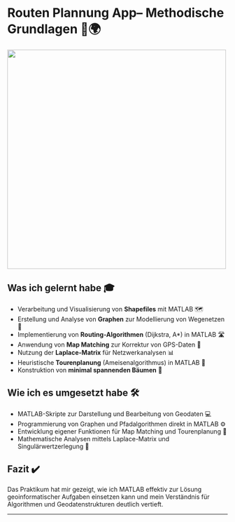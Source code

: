 # Routen Plannung App– Methodische Grundlagen 🚀🌍
<img src="Screenshot 2023-12-27.png" width="500"/>


## Was ich gelernt habe 🎓

- Verarbeitung und Visualisierung von **Shapefiles** mit MATLAB 🗺️  
- Erstellung und Analyse von **Graphen** zur Modellierung von Wegenetzen 🔗  
- Implementierung von **Routing-Algorithmen** (Dijkstra, A*) in MATLAB 🛣️  
- Anwendung von **Map Matching** zur Korrektur von GPS-Daten 📍  
- Nutzung der **Laplace-Matrix** für Netzwerkanalysen 📊  
- Heuristische **Tourenplanung** (Ameisenalgorithmus) in MATLAB 🐜  
- Konstruktion von **minimal spannenden Bäumen** 🌲

## Wie ich es umgesetzt habe 🛠️

- MATLAB-Skripte zur Darstellung und Bearbeitung von Geodaten 💻  
- Programmierung von Graphen und Pfadalgorithmen direkt in MATLAB ⚙️  
- Entwicklung eigener Funktionen für Map Matching und Tourenplanung 🔧  
- Mathematische Analysen mittels Laplace-Matrix und Singulärwertzerlegung 📐

## Fazit ✔️

Das Praktikum hat mir gezeigt, wie ich MATLAB effektiv zur Lösung geoinformatischer Aufgaben einsetzen kann und mein Verständnis für Algorithmen und Geodatenstrukturen deutlich vertieft.

---
